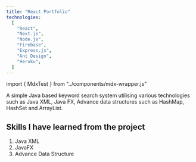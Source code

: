 ```yaml
---
title: "React Portfolio"
technologies:
  [
    "React",
    "Next.js",
    "Node.js",
    "Firebase",
    "Express.js",
    "Ant Design",
    "Heroku",
  ]
---
```


import { MdxTest } from "../components/mdx-wrapper.js"

<MdxWrapper>

A simple Java based keyword search system utilising various technologies such as
Java XML, Java FX, Advance data structures such as HashMap, HashSet and ArrayList.

## Skills I have learned from the project

1. Java XML
2. JavaFX
3. Advance Data Structure

</MdxWrapper>

<!-- <Header> -->
